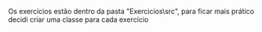 Os exercícios estão dentro da pasta "Exercicios\src", para ficar mais prático decidi criar uma classe para cada exercício
